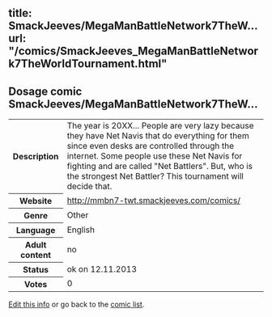 title: SmackJeeves/MegaManBattleNetwork7TheW...
url: "/comics/SmackJeeves_MegaManBattleNetwork7TheWorldTournament.html"
---
Dosage comic SmackJeeves/MegaManBattleNetwork7TheW...
-----------------------------------------

<p id="msg"></p>
<script type="text/javascript">
if (window.location.search === '?edit_info_mail=sent_ok') {
  var elem = document.getElementById("msg");
  elem.innerHTML = 'Edited information sucessfully sent for review, which is usually done daily. Thanks!';
  elem.className = 'ok';
}
</script>
<table class="comicinfo">
<tr>
<th>Description</th><td>The year is 20XX... People are very lazy because they have Net Navis that do everything for them since even desks are controlled through the internet. Some people use these Net Navis for fighting and are called &quot;Net Battlers&quot;. But, who is the strongest Net Battler? This tournament will decide that.</td>
</tr>
<tr>
<th>Website</th><td><a href="http://mmbn7-twt.smackjeeves.com/comics/">http://mmbn7-twt.smackjeeves.com/comics/</a></td>
</tr>
<tr>
<th>Genre</th><td>Other</td>
</tr>
<tr>
<th>Language</th><td>English</td>
</tr>
<tr>
<th>Adult content</th><td>no</td>
</tr>
<tr>
<th>Status</th><td>ok on 12.11.2013</td>
</tr>
<tr>
<th>Votes</th><td>0</td>
</tr>
</table>

[Edit this info](SmackJeeves_MegaManBattleNetwork7TheWorldTournament_edit.html) or go back to the [comic list](../comic-index.html).

